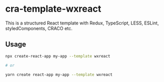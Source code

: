 # cra-template-wxreact

This is a structured React template with Redux, TypeScript, LESS, ESLint, styledComponents, CRACO etc.

## Usage

```sh
npx create-react-app my-app --template wxreact

# or

yarn create react-app my-app --template wxreact
```

